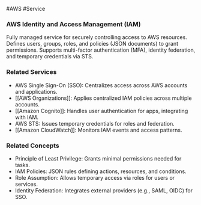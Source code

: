 #AWS #Service 
### AWS Identity and Access Management (IAM)

Fully managed service for securely controlling access to AWS resources. Defines users, groups, roles, and policies (JSON documents) to grant permissions. Supports multi-factor authentication (MFA), identity federation, and temporary credentials via STS.

### Related Services

- AWS Single Sign-On (SSO): Centralizes access across AWS accounts and applications.
- [[AWS Organizations]]: Applies centralized IAM policies across multiple accounts.
- [[Amazon Cognito]]: Handles user authentication for apps, integrating with IAM.
- AWS STS: Issues temporary credentials for roles and federation.
- [[Amazon CloudWatch]]: Monitors IAM events and access patterns.

### Related Concepts

- Principle of Least Privilege: Grants minimal permissions needed for tasks.
- IAM Policies: JSON rules defining actions, resources, and conditions.
- Role Assumption: Allows temporary access via roles for users or services.
- Identity Federation: Integrates external providers (e.g., SAML, OIDC) for SSO.